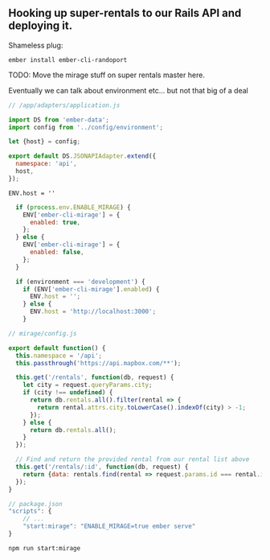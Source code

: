 
## Hooking up super-rentals to our Rails API and deploying it.



Shameless plug:
```
ember install ember-cli-randoport
```

TODO: Move the mirage stuff on super rentals master here.

Eventually we can talk about environment etc... but not that big of a deal

```js
// /app/adapters/application.js

import DS from 'ember-data';
import config from '../config/environment';

let {host} = config;

export default DS.JSONAPIAdapter.extend({
  namespace: 'api',
  host,
});
```


`ENV.host = ''`


```js
  if (process.env.ENABLE_MIRAGE) {
    ENV['ember-cli-mirage'] = {
      enabled: true,
    };
  } else {
    ENV['ember-cli-mirage'] = {
      enabled: false,
    };
  }
  ```


```js
  if (environment === 'development') {
    if (ENV['ember-cli-mirage'].enabled) {
      ENV.host = '';
    } else {
      ENV.host = 'http://localhost:3000';
    }
```


```js
// mirage/config.js

export default function() {
  this.namespace = '/api';
  this.passthrough('https://api.mapbox.com/**');

  this.get('/rentals', function(db, request) {
    let city = request.queryParams.city;
    if (city !== undefined) {
      return db.rentals.all().filter(rental => {
        return rental.attrs.city.toLowerCase().indexOf(city) > -1;
      });
    } else {
      return db.rentals.all();
    }
  });

  // Find and return the provided rental from our rental list above
  this.get('/rentals/:id', function(db, request) {
    return {data: rentals.find(rental => request.params.id === rental.id)};
  });
}
```

```js
// package.json
"scripts": {
    // ...
    "start:mirage": "ENABLE_MIRAGE=true ember serve"
}
```


`npm run start:mirage`
